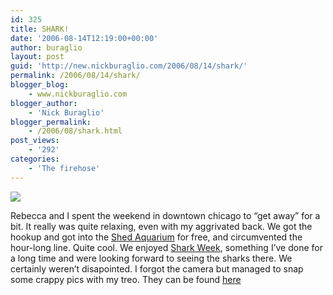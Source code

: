 ```yaml
---
id: 325
title: SHARK!
date: '2006-08-14T12:19:00+00:00'
author: buraglio
layout: post
guid: 'http://new.nickburaglio.com/2006/08/14/shark/'
permalink: /2006/08/14/shark/
blogger_blog:
    - www.nickburaglio.com
blogger_author:
    - 'Nick Buraglio'
blogger_permalink:
    - /2006/08/shark.html
post_views:
    - '292'
categories:
    - 'The firehose'
---
```


![](http://buraglio.com/pics/vacations/shed-2006/Photo_081206_004.jpg)

Rebecca and I spent the weekend in downtown chicago to “get away” for a bit. It really was quite relaxing, even with my aggrivated back. We got the hookup and got into the [ Shed Aquarium](http://www.sheddaquarium.org/) for free, and circumvented the hour-long line. Quite cool. We enjoyed [ Shark Week](http://www.discovery.com/sharkweek), something I’ve done for a long time and were looking forward to seeing the sharks there. We certainly weren’t disapointed. I forgot the camera but managed to snap some crappy pics with my treo. They can be found [here](http://www.buraglio.com/pics/vacations/shed-2006)